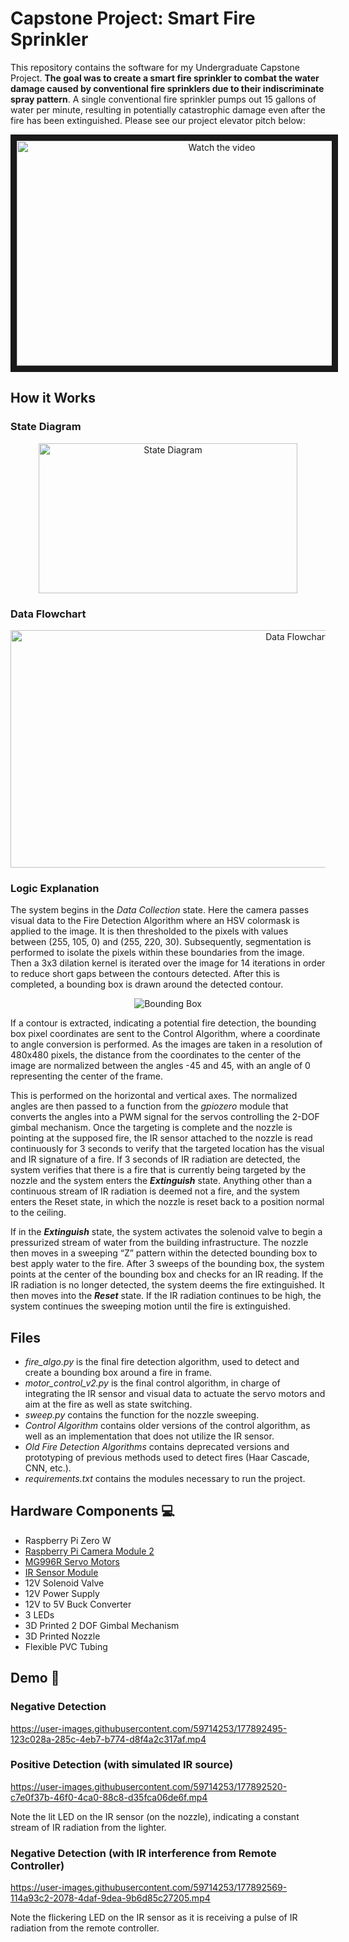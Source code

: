 # Capstone Project: Smart Fire Sprinkler

This repository contains the software for my Undergraduate Capstone Project. **The goal was to create a smart fire sprinkler to combat the water damage caused by conventional fire sprinklers due to their indiscriminate spray pattern**. A single conventional fire sprinkler pumps out 15 gallons of water per minute, resulting in potentially catastrophic damage even after the fire has been extinguished. Please see our project elevator pitch below:

<p align="middle">
  <a href="https://www.youtube.com/watch?v=y3B0_WWEmtY&list=PLKiuu4WpUq1-CE1xshvQDQ768bJ5ZX2bB&index=5" target="_blank">
    <img src="https://img.youtube.com/vi/y3B0_WWEmtY/maxresdefault.jpg" alt="Watch the video" width="640" height="360" border="10" />
  </a>
</p>

## How it Works
### State Diagram
<p align="middle">
  <img src="https://user-images.githubusercontent.com/59714253/177891359-8ffc2a0d-06e4-444a-a436-1dde99527a0c.png" alt="State Diagram" width="414" height="240"/>
</p> 

### Data Flowchart
<p align="middle">
  <img src="https://user-images.githubusercontent.com/59714253/177889858-f419c091-82bc-4851-9f92-dd09c8a0d7fc.png" alt="Data Flowchart" width="900" height="380"/>
</p>

### Logic Explanation
The system begins in the _Data Collection_ state. Here the camera passes visual data to the Fire Detection Algorithm where an HSV colormask is applied to the image. It is then thresholded to the pixels with values between (255, 105, 0) and (255, 220, 30). Subsequently, segmentation is performed to isolate the pixels within these boundaries from the image. Then a 3x3 dilation kernel is iterated over the image for 14 iterations in order to reduce short gaps between the contours detected. After this is completed, a bounding box is drawn around the detected contour. 

<p align="middle">
  <img src="https://user-images.githubusercontent.com/59714253/177890471-868bb227-80ec-4701-8077-95c9c9d81bd2.png" alt="Bounding Box"/>
</p>

If a contour is extracted, indicating a potential fire detection, the bounding box pixel coordinates are sent to the Control Algorithm, where a coordinate to angle conversion is performed. As the images are taken in a resolution of 480x480 pixels, the distance from the coordinates to the center of the image are normalized between the angles -45 and 45, with an angle of 0 representing the center of the frame.

This is performed on the horizontal and vertical axes. The normalized angles are then passed to a function from the _gpiozero_ module that converts the angles into a PWM signal for the servos controlling the 2-DOF gimbal mechanism. Once the targeting is complete and the nozzle is pointing at the supposed fire, the IR sensor attached to the nozzle is read continuously for 3 seconds to verify that the targeted location has the visual and IR signature of a fire. If 3 seconds of IR radiation are detected, the system verifies that there is a fire that is currently being targeted by the nozzle and the system enters the _**Extinguish**_ state. Anything other than a continuous stream of IR radiation is deemed not a fire, and the system enters the Reset state, in which the nozzle is reset back to a position normal to the ceiling. 

If in the _**Extinguish**_ state, the system activates the solenoid valve to begin a pressurized stream of water from the building infrastructure. The nozzle then moves in a sweeping “Z” pattern within the detected bounding box to best apply water to the fire. After 3 sweeps of the bounding box, the system points at the center of the bounding box and checks for an IR reading. If the IR radiation is no longer detected, the system deems the fire extinguished. It then moves into the _**Reset**_ state. If the IR radiation continues to be high, the system continues the sweeping motion until the fire is extinguished. 

## Files 
- _fire_algo.py_ is the final fire detection algorithm, used to detect and create a bounding box around a fire in frame.
- _motor_control_v2.py_ is the final control algorithm, in charge of integrating the IR sensor and visual data to actuate the servo motors and aim at the fire as well as state switching.
- _sweep.py_ contains the function for the nozzle sweeping.
- _Control Algorithm_ contains older versions of the control algorithm, as well as an implementation that does not utilize the IR sensor.
- _Old Fire Detection Algorithms_ contains deprecated versions and prototyping of previous methods used to detect fires (Haar Cascade, CNN, etc.).
- _requirements.txt_ contains the modules necessary to run the project. 

## Hardware Components 💻
- Raspberry Pi Zero W
- [Raspberry Pi Camera Module 2](https://www.raspberrypi.com/products/camera-module-v2/)
- [MG996R Servo Motors](https://www.amazon.com/4-Pack-MG996R-Torque-Digital-Helicopter/dp/B07MFK266B)
- [IR Sensor Module](https://www.amazon.com/LGDehome-Infrared-Detection-Detecting-Distance/dp/B07TV1CZDK/ref=sr_1_5?crid=2GSWD944HS1X5&keywords=fire+ir+sensor&qid=1657234742&sprefix=fire+ir+senso%2Caps%2C134&sr=8-5)
- 12V Solenoid Valve
- 12V Power Supply
- 12V to 5V Buck Converter
- 3 LEDs
- 3D Printed 2 DOF Gimbal Mechanism
- 3D Printed Nozzle
- Flexible PVC Tubing

## Demo :rocket:
### Negative Detection

https://user-images.githubusercontent.com/59714253/177892495-123c028a-285c-4eb7-b774-d8f4a2c317af.mp4

### Positive Detection (with simulated IR source)

https://user-images.githubusercontent.com/59714253/177892520-c7e0f37b-46f0-4ca0-88c8-d35fca06de6f.mp4

Note the lit LED on the IR sensor (on the nozzle), indicating a constant stream of IR radiation from the lighter.

### Negative Detection (with IR interference from Remote Controller)

https://user-images.githubusercontent.com/59714253/177892569-114a93c2-2078-4daf-9dea-9b6d85c27205.mp4

Note the flickering LED on the IR sensor  as it is receiving a pulse of IR radiation from the remote controller.
